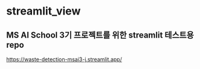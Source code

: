 # streamlit_view
## MS AI School 3기 프로젝트를 위한 streamlit 테스트용 repo

https://waste-detection-msai3-j.streamlit.app/
